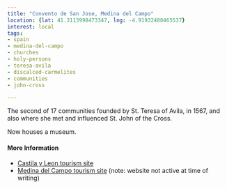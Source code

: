 ```yaml
---
title: "Convento de San Jose, Medina del Campo"
location: {lat: 41.3113998473347, lng: -4.91932488465537}
interest: local
tags:
- spain
- medina-del-campo
- churches
- holy-persons
- teresa-avila
- discalced-carmelites
- communities
- john-cross

---
```



The second of 17 communities founded by St. Teresa of Avila, in 1567, and also where she met and influenced St. John of the Cross.

Now houses a museum.

#### More Information

* [Castila y Leon tourism site](https://www.turismocastillayleon.com/en/art-culture-heritage/museums/teresian-museum-san-jose-medina-del-campo-m-m-carmelitas)
* [Medina del Campo tourism site](http://medinadelcampo.es/lo-indispensable/donde-la-historia-cobra-vida/23-lo-indispensable/donde-la-historia-cobra-vida/367-convento-san-juan-de-la-cruz-ruta-teresiana) (note: website not active at time of writing)





